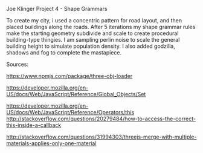 Joe Klinger Project 4 - Shape Grammars

To create my city, i used a concentric pattern for road layout, and then placed buildings along the roads. After 5 iterations my shape grammar rules make the starting geometry subdivide and scale to create procedural building-type thingies. I am sampling perlin noise to scale the general building height to simulate population density. I also added godzilla, shadows and fog to complete the mastapiece.

Sources:

https://www.npmjs.com/package/three-obj-loader

https://developer.mozilla.org/en-US/docs/Web/JavaScript/Reference/Global_Objects/Set

https://developer.mozilla.org/en-US/docs/Web/JavaScript/Reference/Operators/this
http://stackoverflow.com/questions/20279484/how-to-access-the-correct-this-inside-a-callback

http://stackoverflow.com/questions/31994303/threejs-merge-with-multiple-materials-applies-only-one-material